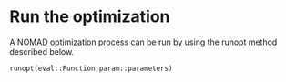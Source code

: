 # Run the optimization

A NOMAD optimization process can be run by using the runopt method described below.

```@docs
runopt(eval::Function,param::parameters)
```
